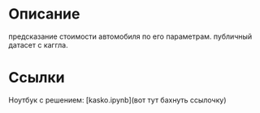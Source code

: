 # Описание
предсказание стоимости автомобиля по его параметрам. публичный датасет с каггла.

# Ссылки
Ноутбук с решением: [kasko.ipynb](вот тут бахнуть ссылочку)



 